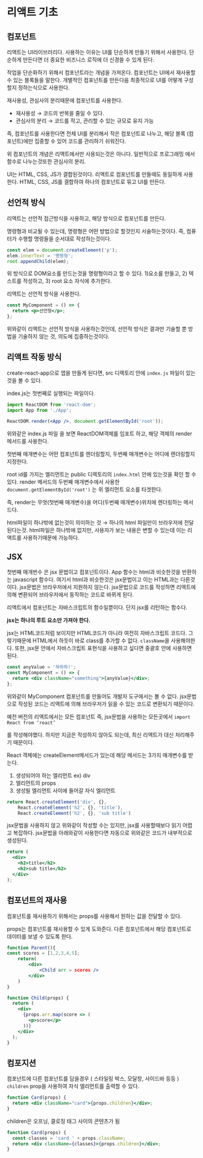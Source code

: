 # 리액트 기초

## 컴포넌트

리액트는 UI라이브러리다. 사용하는 이유는 UI를 단순하게 만들기 위해서 사용한다. 단순하게 만든다면 더 중요한 비즈니스 로직에 더 신경쓸 수 있게 된다.

작업을 단순화하기 위해서 컴포넌트라는 개념을 가져온다. 컴포넌트는 UI에서 재사용할 수 있는 블록들을 말한다. 개별적인 컴포넌트를 만든다음 최종적으로 UI를 어떻게 구성할지 정하는식으로 사용한다.

재사용성, 관심사의 분리때문에 컴포넌트를 사용한다.

- 재사용성 → 코드의 반복을 줄일 수 있다.
- 관심사의 분리 → 코드를 작고, 관리할 수 있는 규모로 유지 가능

즉, 컴포넌트를 사용한다면 전체 UI를 분리해서 작은 컴포넌트로 나누고, 해당 블록 (컴포넌트)에만 집중할 수 있어 코드를 관리하기 쉬워진다.

위 컴포넌트의 개념은 리액트에서만 사용되는것은 아니다. 일반적으로 프로그래밍 에서 함수로 나누는것또한 관심사의 분리.

UI는 HTML, CSS, JS가 결합된것이다. 리액트로 컴포넌트를 만들때도 동일하게 사용한다. HTML, CSS, JS를 결합하여 하나의 컴포넌트로 묶고 UI를 만든다.

## 선언적 방식

리액트는 선언적 접근방식을 사용하고, 해당 방식으로 컴포넌트를 만든다.

명령형과 비교될 수 있는데, 명령형은 어떤 방법으로 할것인지 서술하는것이다. 즉, 컴퓨터가 수행할 명령들을 순서대로 작성하는것이다.

```jsx
const elem = document.createElement('p');
elem.innerText = '명령형';
root.appendChild(elem);
```

위 방식으로 DOM요소를 만드는것을 명령형이라고 할 수 있다. 1)요소를 만들고, 2) 텍스트를 작성하고, 3) root 요소 자식에 추가한다.

리액트는 선언적 방식을 사용한다.

```jsx
const MyComponent = () => {
  return <p>선언형</p>;
};
```

위와같이 리액트는 선언적 방식을 사용하는것인데, 선언적 방식은 결과만 기술할 뿐 방법을 기술하지 않는 것, 의도에 집중하는것이다.

## 리액트 작동 방식

create-react-app으로 앱을 만들게 된다면, src 디렉토리 안에 `index.js` 파일이 있는것을 볼 수 있다.

index.js는 첫번째로 실행되는 파일이다.

```jsx
import ReactDOM from 'react-dom';
import App from './App';

ReactDOM.render(<App />, document.getElementById('root'));
```

위와같은 index.js 파일 을 보면 ReactDOM객체를 임포트 하고, 해당 객체의 render메서드를 사용한다.

첫번째 매개변수는 어떤 컴포넌트를 렌더링할지, 두번째 매개변수는 어디에 렌더링할지 지정한다.

root id를 가지는 엘리먼트는 public 디렉토리의 `index.html` 안에 있는것을 확인 할 수 있다. render 메서드의 두번째 매개변수에서 사용한 `document.getElementById('root')` 는 위 엘리먼트 요소를 타겟한다.

즉, render는 무엇(첫번째 매개변수)을 어디(두번째 매개변수)위치에 렌더링하는 메서드다.

html파일이 하나밖에 없는것이 의미하는 것 → 하나의 html 파일만이 브라우저에 전달된다는것. html파일은 하나밖에 없지만, 사용자가 보는 내용은 변할 수 있는데 이는 리액트를 사용하기때문에 가능하다.

## JSX

첫번째 매개번수 <App />은 jsx 문법이고 컴포넌트이다. App 함수는 html과 비슷한것을 반환하는 javascript 함수다. 여기서 html과 비슷한것은 jsx문법이고 이는 HTML과는 다른것이다. jsx문법은 브라우저에서 지원하지 않는다. jsx문법으로 코드를 작성하면 리액트에 의해 변환되어 브라우저에서 동작하는 코드로 바뀌게 된다.

리액트에서 컴포넌트는 자바스크립트의 함수일뿐이다. 단지 jsx를 리턴하는 함수다.

**jsx는 하나의 루트 요소만 가져야 한다.**

jsx는 HTML코드처럼 보이지만 HTML코드가 아니라 여전히 자바스크립트 코드다. 그렇기때문에 HTML에서 하듯이 바로 class를 추가할 수 없다. `className`을 사용해야한다. 또한, jsx문 안에서 자바스크립트 표현식을 사용하고 싶다면 중괄호 안에 사용하면 된다.

```jsx
const anyValue = '하하하!';
const MyComponent = () => {
  return <div className="something">{anyValue}</div>;
};
```

위와같이 MyComponent 컴포넌트를 만들어도 개발자 도구에서는 볼 수 없다. jsx문법으로 작성된 코드는 리액트에 의해 브라우저가 읽을 수 있는 코드로 변환되기 때문이다.

예전 버전의 리액트에서는 모든 컴포넌트 즉, jsx문법을 사용하는 모든곳에서 `import React from ‘react’`

를 작성해야했다. 하지만 지금은 작성하지 않아도 되는데, 최신 리액트가 대신 처리해주기 때문이다.

React 객체에는 createElement메서드가 있는데 해당 메서드는 3가지 매개변수를 받는다.

1. 생성되어야 하는 엘리먼트 ex) div
2. 엘리먼트의 props
3. 생성될 엘리먼트 사이에 들어갈 자식 엘리먼트

```jsx
return React.createElement('div', {},
	React.createElement('h2', {}, 'title'),
	React.createElement('h2', {}, 'sub title')
```

jsx문법을 사용하지 않고 위와같이 작성할 수는 있지만, jsx를 사용할때보다 읽기 어렵고 복잡하다. jsx문법을 아래와같이 사용한다면 자동으로 위와같은 코드가 내부적으로 생성된다.

```jsx
return (
  <div>
    <h2>title</h2>
    <h2>sub title</h2>
  </div>
);
```

## 컴포넌트의 재사용

컴포넌트를 재사용하기 위해서는 props를 사용해서 원하는 값을 전달할 수 있다.

props는 컴포넌트를 재사용할 수 있게 도와준다. 다른 컴포넌트에서 해당 컴포넌트로 데이터를 보낼 수 있도록 한다.

```jsx
function Parent(){
const scores = [1,2,3,4,5];
	return(
		<div>
			<Child arr = scores />
		</div>
	)
}
```

```jsx
function Child(props) {
  return (
    <div>
      {props.arr.map(score => (
        <p>score</p>
      ))}
    </div>
  );
}
```

## 컴포지션

컴포넌트에 다른 컴포넌트를 담을경우 ( 스타일링 박스, 모달창, 사이드바 등등 ) `children` prop을 사용하여 자식 엘리먼트를 출력할 수 있다.

```jsx
function Card(props) {
  return <div className="card">{props.children}</div>;
}
```

children은 오프닝, 클로징 태그 사이의 콘텐츠가 됨

```jsx
function Card(props) {
  const classes = 'card ' + props.className;
  return <div className={classes}>{props.children}</div>;
}
```
